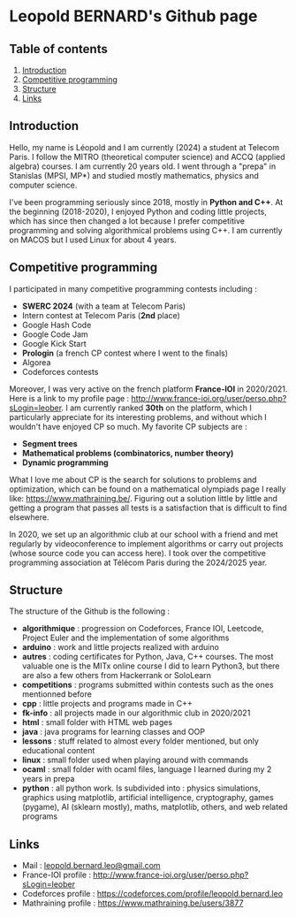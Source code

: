 # Leopold BERNARD's Github page

## Table of contents

1. [Introduction](#introduction)
2. [Competitive programming](#competitive-programming)
3. [Structure](#structure)
4. [Links](#links)

## Introduction

Hello, my name is Léopold and I am currently (2024) a student at Telecom Paris. I follow the MITRO (theoretical computer science) and ACCQ (applied algebra) courses. I am currently 20 years old. I went through a "prepa" in Stanislas (MPSI, MP*) and studied mostly mathematics, physics and computer science.

I've been programming seriously since 2018, mostly in **Python and C++**. At the beginning (2018-2020), I enjoyed Python and coding little projects, which has since then changed a lot because I prefer competitive programming and solving algorithmical problems using C++. I am currently on MACOS but I used Linux for about 4 years.

## Competitive programming

I participated in many competitive programming contests including :
- **SWERC 2024** (with a team at Telecom Paris)
- Intern contest at Telecom Paris (__2nd__ place)
- Google Hash Code
- Google Code Jam
- Google Kick Start
- **Prologin** (a french CP contest where I went to the finals)
- Algorea
- Codeforces contests

Moreover, I was very active on the french platform **France-IOI** in 2020/2021.
Here is a link to my profile page : http://www.france-ioi.org/user/perso.php?sLogin=leober. I am currently ranked __30th__ on the platform, which I particularly appreciate for its interesting problems, and without which I wouldn't have enjoyed CP so much. My favorite CP subjects are :
- **Segment trees**
- **Mathematical problems (combinatorics, number theory)**
- **Dynamic programming**

What I love me about CP is the search for solutions to problems and optimization, which can be found on a mathematical olympiads page I really like: https://www.mathraining.be/. Figuring out a solution little by little and getting a program that passes all tests is a satisfaction that is difficult to find elsewhere.

In 2020, we set up an algorithmic club at our school with a friend and met regularly by videoconference to implement algorithms or carry out projects (whose source code you can access here). I took over the competitive programming association at Télécom Paris during the 2024/2025 year.

## Structure 


The structure of the Github is the following : 
- **algorithmique** : progression on Codeforces, France IOI, Leetcode, Project Euler and the implementation of some algorithms
- **arduino** : work and little projects realized with arduino
- **autres** : coding certificates for Python, Java, C++ courses. The most valuable one is the MITx online course I did to learn Python3, but there are also a few others from Hackerrank or SoloLearn
- **competitions** : programs submitted within contests such as the ones mentionned before
- **cpp** : little projects and programs made in C++
- **fk-info** : all projects made in our algorithmic club in 2020/2021
- **html** : small folder with HTML web pages
- **java** : java programs for learning classes and OOP
- **lessons** : stuff related to almost every folder mentioned, but only educational content
- **linux** : small folder used when playing around with commands
- **ocaml** : small folder with ocaml files, language I learned during my 2 years in prepa
- **python** : all python work. Is subdivided into : physics simulations, graphics using matplotlib, artificial intelligence, cryptography, games (pygame), AI (sklearn mostly), maths, matplotlib, others, and web related programs

## Links

- Mail : [leopold.bernard.leo@gmail.com](mailto:leopold.bernard.leo@gmail.com)
- France-IOI profile : http://www.france-ioi.org/user/perso.php?sLogin=leober
- Codeforces profile : https://codeforces.com/profile/leopold.bernard.leo
- Mathraining profile : https://www.mathraining.be/users/3877
